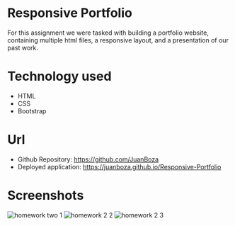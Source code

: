 # Responsive Portfolio
For this assignment we were tasked with building a portfolio website, containing multiple html files, a responsive layout, and a presentation of our past work. 

# Technology used 
  * HTML 
  * CSS 
  * Bootstrap 
 # Url 
  * Github Repository: https://github.com/JuanBoza
  * Deployed application: https://juanboza.github.io/Responsive-Portfolio
 
  
 # Screenshots
 ![homework two 1 ](https://user-images.githubusercontent.com/70541910/106702519-ba079380-65a5-11eb-96e8-986520ca4fe4.png)
![homework 2 2 ](https://user-images.githubusercontent.com/70541910/106702525-bc69ed80-65a5-11eb-94fa-47e456252c70.png)
![homework 2 3 ](https://user-images.githubusercontent.com/70541910/106702532-be33b100-65a5-11eb-979e-d404e244f0ef.png)

